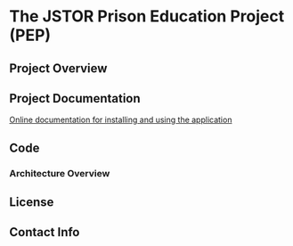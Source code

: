 # The JSTOR Prison Education Project (PEP)

## Project Overview

## Project Documentation

[Online documentation for installing and using the application](https://ithaka.github.io/PEP/site/)

## Code

### Architecture Overview

## License

## Contact Info